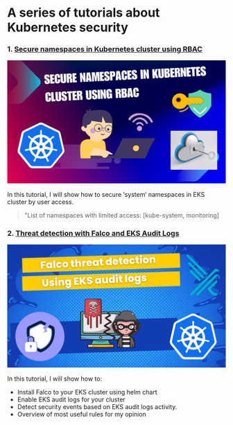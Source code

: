 # A series of tutorials about Kubernetes security

### 1. [Secure namespaces in Kubernetes cluster using RBAC](secure-ns-k8s-rbac.md)

![k8s-security](images/secure-ns-k8s-rbac/1.png)

In this tutorial, I will show how to secure ‘system‘ namespaces in EKS cluster by user access.

> "List of namespaces with limited access: [kube-system, monitoring]


### 2. [Threat detection with Falco and EKS Audit Logs](falco-k8s-audit-logs.md)

![k8s-security](images/falco-k8s-audit-logs/0.png)

In this tutorial, I will show how to:

* Install Falco to your EKS cluster using helm chart
* Enable EKS audit logs for your cluster
* Detect security events based on EKS audit logs activity.
* Overview of most useful rules for my opinion
